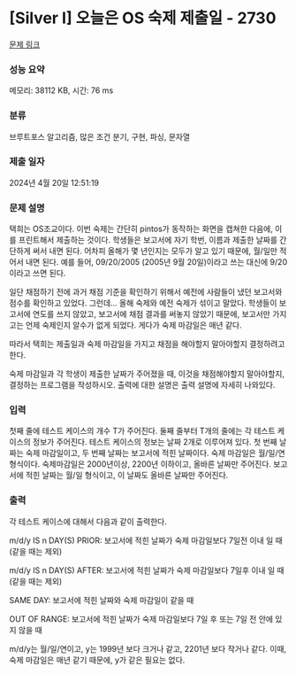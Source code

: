 # [Silver I] 오늘은 OS 숙제 제출일 - 2730 

[문제 링크](https://www.acmicpc.net/problem/2730) 

### 성능 요약

메모리: 38112 KB, 시간: 76 ms

### 분류

브루트포스 알고리즘, 많은 조건 분기, 구현, 파싱, 문자열

### 제출 일자

2024년 4월 20일 12:51:19

### 문제 설명

<p>택희는 OS조교이다. 이번 숙제는 간단히 pintos가 동작하는 화면을 캡쳐한 다음에, 이를 프린트해서 제출하는 것이다. 학생들은 보고서에 자기 학번, 이름과 제출한 날짜를 간단하게 써서 내면 된다. 어차피 올해가 몇 년인지는 모두가 알고 있기 때문에, 월/일만 적어서 내면 된다. 예를 들어, 09/20/2005 (2005년 9월 20일)이라고 쓰는 대신에 9/20이라고 쓰면 된다.</p>

<p>일단 채점하기 전에 과거 채점 기준을 확인하기 위해서 예전에 사람들이 냈던 보고서와 점수를 확인하고 있었다. 그런데... 올해 숙제와 예전 숙제가 섞이고 말았다. 학생들이 보고서에 연도를 쓰지 않았고, 보고서에 채점 결과를 써놓지 않았기 때문에, 보고서만 가지고는 언제 숙제인지 알수가 없게 되었다. 게다가 숙제 마감일은 매년 같다.</p>

<p>따라서 택희는 제출일과 숙제 마감일을 가지고 채점을 해야할지 말아야할지 결정하려고 한다.</p>

<p>숙제 마감일과 각 학생이 제출한 날짜가 주어졌을 때, 이것을 채점해야할지 말아야할지, 결정하는 프로그램을 작성하시오. 출력에 대한 설명은 출력 설명에 자세히 나와있다.</p>

### 입력 

 <p>첫째 줄에 테스트 케이스의 개수 T가 주어진다. 둘째 줄부터 T개의 줄에는 각 테스트 케이스의 정보가 주어진다. 테스트 케이스의 정보는 날짜 2개로 이루어져 있다. 첫 번째 날짜는 숙제 마감일이고, 두 번째 날짜는 보고서에 적힌 날짜이다. 숙제 마감일은 월/일/연 형식이다. 숙제마감일은 2000년이상, 2200년 이하이고, 올바른 날짜만 주어진다.  보고서에 적힌 날짜는 월/일 형식이고, 이 날짜도 올바른 날짜만 주어진다.</p>

### 출력 

 <p>각 테스트 케이스에 대해서 다음과 같이 출력한다.</p>

<p>m/d/y IS n DAY(S) PRIOR: 보고서에 적힌 날짜가 숙제 마감일보다 7일전 이내 일 때 (같을 때는 제외)</p>

<p>m/d/y IS n DAY(S) AFTER: 보고서에 적힌 날짜가 숙제 마감일보다 7일후 이내 일 때 (같을 때는 제외)</p>

<p>SAME DAY: 보고서에 적힌 날짜와 숙제 마감일이 같을 때</p>

<p>OUT OF RANGE: 보고서에 적힌 날짜가 숙제 마감일보다 7일 후 또는 7일 전 안에 있지 않을 때</p>

<p>m/d/y는 월/일/연이고, y는 1999년 보다 크거나 같고, 2201년 보다 작거나 같다. 이때, 숙제 마감일은 매년 같기 때문에, y가 같은 필요는 없다.</p>

